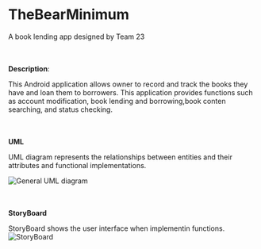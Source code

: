 # TheBearMinimum
A book lending app designed by Team 23<br /><br /><br />




**Description**:

This Android application allows owner to record and track the books they have and loan them to borrowers.  This application provides functions such as account modification, 
book lending and borrowing,book conten searching, and status checking. <br /><br /><br />



**UML**


UML diagram represents the relationships between entities and their attributes and functional implementations.

![General UML diagram](https://user-images.githubusercontent.com/58434423/95936904-dcc23200-0d93-11eb-90b8-07b5766ec71a.png)
<br /><br /><br />

**StoryBoard**



StoryBoard shows the user interface when implementin functions.
![StoryBoard](https://user-images.githubusercontent.com/59704757/96054295-9544b000-0e3e-11eb-84aa-00f848e0098e.png)





